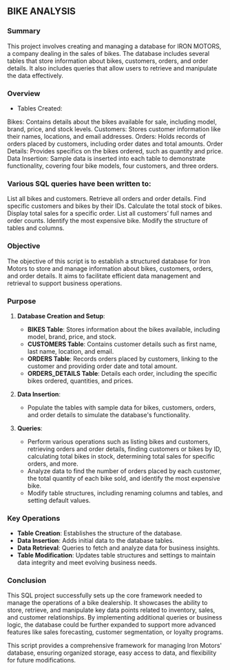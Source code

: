 ## BIKE ANALYSIS

### Summary

This project involves creating and managing a database for IRON MOTORS, a company dealing in the sales of bikes. The database includes several tables that store information about bikes, customers, orders, and order details. It also includes queries that allow users to retrieve and manipulate the data effectively.

### Overview

* Tables Created:

Bikes: Contains details about the bikes available for sale, including model, brand, price, and stock levels.
Customers: Stores customer information like their names, locations, and email addresses.
Orders: Holds records of orders placed by customers, including order dates and total amounts.
Order Details: Provides specifics on the bikes ordered, such as quantity and price.
Data Insertion: Sample data is inserted into each table to demonstrate functionality, covering four bike models, four customers, and three orders.

### Various SQL queries have been written to:
List all bikes and customers.
Retrieve all orders and order details.
Find specific customers and bikes by their IDs.
Calculate the total stock of bikes.
Display total sales for a specific order.
List all customers’ full names and order counts.
Identify the most expensive bike.
Modify the structure of tables and columns.

### Objective

The objective of this script is to establish a structured database for Iron Motors to store and manage information about bikes, customers, orders, and order details. It aims to facilitate efficient data management and retrieval to support business operations.

### Purpose

1. **Database Creation and Setup**:
   - **BIKES Table**: Stores information about the bikes available, including model, brand, price, and stock.
   - **CUSTOMERS Table**: Contains customer details such as first name, last name, location, and email.
   - **ORDERS Table**: Records orders placed by customers, linking to the customer and providing order date and total amount.
   - **ORDERS_DETAILS Table**: Details each order, including the specific bikes ordered, quantities, and prices.

2. **Data Insertion**:
   - Populate the tables with sample data for bikes, customers, orders, and order details to simulate the database's functionality.

3. **Queries**:
   - Perform various operations such as listing bikes and customers, retrieving orders and order details, finding customers or bikes by ID, calculating total bikes in stock, determining total sales for specific orders, and more.
   - Analyze data to find the number of orders placed by each customer, the total quantity of each bike sold, and identify the most expensive bike.
   - Modify table structures, including renaming columns and tables, and setting default values.

### Key Operations

- **Table Creation**: Establishes the structure of the database.
- **Data Insertion**: Adds initial data to the database tables.
- **Data Retrieval**: Queries to fetch and analyze data for business insights.
- **Table Modification**: Updates table structures and settings to maintain data integrity and meet evolving business needs.

### Conclusion
This SQL project successfully sets up the core framework needed to manage the operations of a bike dealership. It showcases the ability to store, retrieve, and manipulate key data points related to inventory, sales, and customer relationships. By implementing additional queries or business logic, the database could be further expanded to support more advanced features like sales forecasting, customer segmentation, or loyalty programs. 


This script provides a comprehensive framework for managing Iron Motors' database, ensuring organized storage, easy access to data, and flexibility for future modifications.
